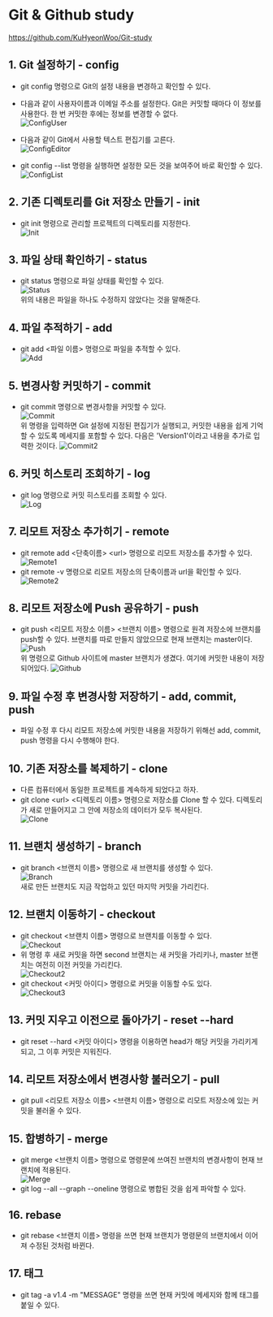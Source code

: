 # Git & Github study
https://github.com/KuHyeonWoo/Git-study 

## 1. Git 설정하기 - config

* git config 명령으로 Git의 설정 내용을 변경하고 확인할 수 있다.  
* 다음과 같이 사용자이름과 이메일 주소를 설정한다. Git은 커밋할 때마다 이 정보를 사용한다. 한 번 커밋한 후에는 정보를 변경할 수 없다.  
![ConfigUser](image/ConfigUser.PNG)  

* 다음과 같이 Git에서 사용할 텍스트 편집기를 고른다.  
![ConfigEditor](image/ConfigEditor.PNG)
* git config --list 명령을 실행하면 설정한 모든 것을 보여주어 바로 확인할 수 있다.  
![ConfigList](image/ConfigList.PNG)  

## 2. 기존 디렉토리를 Git 저장소 만들기 - init

* git init 명령으로 관리할 프로젝트의 디렉토리를 지정한다.  
![Init](image/Init.PNG)  

## 3. 파일 상태 확인하기 - status

* git status 명령으로 파일 상태를 확인할 수 있다.  
![Status](image/Status.PNG)  
위의 내용은 파일을 하나도 수정하지 않았다는 것을 말해준다.

## 4. 파일 추적하기 - add

* git add \<파일 이름\> 명령으로 파일을 추적할 수 있다.  
![Add](image/Add.PNG)  

## 5. 변경사항 커밋하기 - commit

* git commit 명령으로 변경사항을 커밋할 수 있다.  
![Commit](image/Commit.PNG)    
위 명령을 입력하면 Git 설정에 지정된 편집기가 실행되고, 커밋한 내용을 쉽게 기억할 수 있도록 메세지를 포함할 수 있다. 다음은 'Version1'이라고 내용을 추가로 입력한 것이다.
![Commit2](image/Commit2.PNG)  

## 6. 커밋 히스토리 조회하기 - log

* git log 명령으로 커밋 히스토리를 조회할 수 있다.  
![Log](image/Log.PNG)  

## 7. 리모트 저장소 추가히기 - remote
* git remote add \<단축이름\> \<url\> 명령으로 리모트 저장소를 추가할 수 있다.  
![Remote1](image/Remote1.PNG)  
* git remote -v 명령으로 리모트 저장소의 단축이름과 url을 확인할 수 있다.  
![Remote2](image/Remote2.PNG)  

## 8. 리모트 저장소에 Push 공유하기 - push

* git push \<리모트 저장소 이름\> \<브랜치 이름\> 명령으로 원격 저장소에 브랜치를 push할 수 있다. 브랜치를 따로 만들지 않았으므로 현재 브랜치는 master이다.  
![Push](image/Push.PNG)   
위 명령으로 Github 사이트에 master 브랜치가 생겼다. 여기에 커밋한 내용이 저장되어있다.
![Github](image/Github.PNG)  

## 9. 파일 수정 후 변경사항 저장하기 - add, commit, push  

* 파일 수정 후 다시 리모트 저장소에 커밋한 내용을 저장하기 위해선 add, commit, push 명령을 다시 수행해야 한다.

## 10. 기존 저장소를 복제하기 - clone  

* 다른 컴퓨터에서 동일한 프로젝트를 계속하게 되었다고 하자.
* git clone \<url\> \<디렉토리 이름\> 명령으로 저장소를 Clone 할 수 있다. 디렉토리가 새로 만들어지고 그 안에 저장소의 데이터가 모두 복사된다.  
![Clone](image/Clone.PNG)  

## 11. 브랜치 생성하기 - branch

* git branch <브랜치 이름> 명령으로 새 브랜치를 생성할 수 있다.  
![Branch](image/Branch.PNG)  
새로 만든 브랜치도 지금 작업하고 있던 마지막 커밋을 가리킨다.  

## 12. 브랜치 이동하기 - checkout

* git checkout <브랜치 이름> 명령으로 브랜치를 이동할 수 있다.  
![Checkout](image/Checkout.PNG)  
* 위 명령 후 새로 커밋을 하면 second 브랜치는 새 커밋을 가리키나, master 브랜치는 여전히 이전 커밋을 가리킨다.  
![Checkout2](image/Checkout2.PNG)  
* git checkout <커밋 아이디> 명령으로 커밋을 이동할 수도 있다.  
![Checkout3](image/Checkout3.PNG)  

## 13. 커밋 지우고 이전으로 돌아가기 - reset --hard

* git reset --hard <커밋 아이디> 명령을 이용하면 head가 해당 커밋을 가리키게 되고, 그 이후 커밋은 지워진다.

## 14. 리모트 저장소에서 변경사항 불러오기 - pull

* git pull <리모트 저장소 이름> <브랜치 이름> 명령으로 리모트 저장소에 있는 커밋을 불러올 수 있다.

## 15. 합병하기 - merge

* git merge <브랜치 이름> 명령으로 명령문에 쓰여진 브랜치의 변경사항이 현재 브랜치에 적용된다.  
![Merge](image/Merge.PNG)  
* git log --all --graph --oneline 명령으로 병합된 것을 쉽게 파악할 수 있다.

## 16. rebase

* git rebase <브랜치 이름> 명령을 쓰면 현재 브랜치가 명령문의 브랜치에서 이어져 수정된 것처럼 바뀐다.

## 17. 태그

* git tag -a v1.4 -m "MESSAGE" 명령을 쓰면 현재 커밋에 메세지와 함께 태그를 붙일 수 있다.

